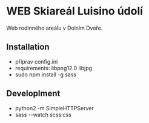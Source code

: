 # WEB Skiareál Luisino údolí
Web rodinného areálu v Dolním Dvoře.

## Installation
- připrav config.ini
- requirements: libpng12.0 libjpg
- sudo npm install -g sass


## Developlment
- python2 -m SimpleHTTPServer
- sass --watch scss:css
